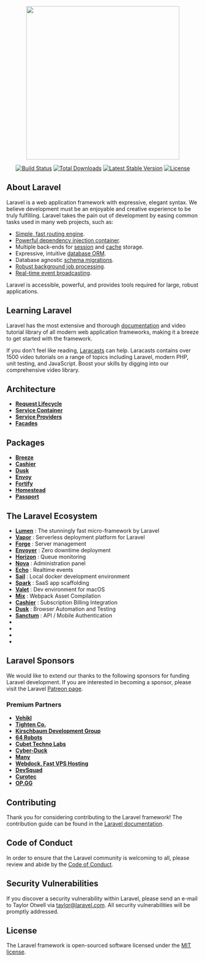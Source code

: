 <p align="center"><a href="https://laravel.com" target="_blank"><img src="https://raw.githubusercontent.com/laravel/art/master/logo-lockup/5%20SVG/2%20CMYK/1%20Full%20Color/laravel-logolockup-cmyk-red.svg" width="400"></a></p>

<p align="center">
<a href="https://travis-ci.org/laravel/framework"><img src="https://travis-ci.org/laravel/framework.svg" alt="Build Status"></a>
<a href="https://packagist.org/packages/laravel/framework"><img src="https://img.shields.io/packagist/dt/laravel/framework" alt="Total Downloads"></a>
<a href="https://packagist.org/packages/laravel/framework"><img src="https://img.shields.io/packagist/v/laravel/framework" alt="Latest Stable Version"></a>
<a href="https://packagist.org/packages/laravel/framework"><img src="https://img.shields.io/packagist/l/laravel/framework" alt="License"></a>
</p>

## About Laravel

Laravel is a web application framework with expressive, elegant syntax. We believe development must be an enjoyable and creative experience to be truly fulfilling. Laravel takes the pain out of development by easing common tasks used in many web projects, such as:

- [Simple, fast routing engine](https://laravel.com/docs/routing).
- [Powerful dependency injection container](https://laravel.com/docs/container).
- Multiple back-ends for [session](https://laravel.com/docs/session) and [cache](https://laravel.com/docs/cache) storage.
- Expressive, intuitive [database ORM](https://laravel.com/docs/eloquent).
- Database agnostic [schema migrations](https://laravel.com/docs/migrations).
- [Robust background job processing](https://laravel.com/docs/queues).
- [Real-time event broadcasting](https://laravel.com/docs/broadcasting).

Laravel is accessible, powerful, and provides tools required for large, robust applications.

## Learning Laravel

Laravel has the most extensive and thorough [documentation](https://laravel.com/docs) and video tutorial library of all modern web application frameworks, making it a breeze to get started with the framework.

If you don't feel like reading, [Laracasts](https://laracasts.com) can help. Laracasts contains over 1500 video tutorials on a range of topics including Laravel, modern PHP, unit testing, and JavaScript. Boost your skills by digging into our comprehensive video library.


## Architecture

- **[Request Lifecycle](https://laravel.com/docs/8.x/lifecycle)**
- **[Service Container](https://laravel.com/docs/8.x/container)**
- **[Service Providers](https://laravel.com/docs/8.x/providers)**
- **[Facades](https://laravel.com/docs/8.x/facades)**

## Packages
- **[Breeze](https://laravel.com/docs/8.x/starter-kits#laravel-breeze)**
- **[Cashier](https://laravel.com/docs/8.x/billing)**
- **[Dusk](https://laravel.com/docs/8.x/dusk)**
- **[Envoy](https://laravel.com/docs/8.x/envoy)**
- **[Fortify](https://laravel.com/docs/8.x/fortify)**
- **[Homestead](https://laravel.com/docs/8.x/homestead)**
- **[Passport](https://laravel.com/docs/8.x/passport)**

## The Laravel Ecosystem
- **[Lumen](https://lumen.laravel.com/)** : The stunningly fast micro-framework by Laravel
- **[Vapor](https://vapor.laravel.com/)** : Serverless deployment platform for Laravel
- **[Forge](https://forge.laravel.com/)** : Server management
- **[Envoyer](https://envoyer.io/)** : Zero downtime deployment
- **[Horizon](https://laravel.com/docs/8.x/horizon)** : Queue monitoring 
- **[Nova](nova.laravel.com)** : Administration panel 
- **[Echo](https://laravel.com/docs/8.x/broadcasting)** : Realtime events
- **[Sail](https://laravel.com/docs/8.x/sail)** : Local docker development environment
- **[Spark](https://spark.laravel.com/)** : SaaS app scaffolding
- **[Valet](https://laravel.com/docs/8.x/valet)** : Dev environment for macOS
- **[Mix](https://laravel.com/docs/8.x/mix)** : Webpack Asset Compilation
- **[Cashier](https://laravel.com/docs/8.x/billing)** : Subscription Billing Integration
- **[Dusk](https://laravel.com/docs/8.x/dusk)** :  Browser Automation and Testing
- **[Sanctum](https://laravel.com/docs/8.x/sanctum)** : API / Mobile Authentication 
- **[]()**
- **[]()**
- **[]()**
- **[]()**


## Laravel Sponsors

We would like to extend our thanks to the following sponsors for funding Laravel development. If you are interested in becoming a sponsor, please visit the Laravel [Patreon page](https://patreon.com/taylorotwell).

### Premium Partners

- **[Vehikl](https://vehikl.com/)**
- **[Tighten Co.](https://tighten.co)**
- **[Kirschbaum Development Group](https://kirschbaumdevelopment.com)**
- **[64 Robots](https://64robots.com)**
- **[Cubet Techno Labs](https://cubettech.com)**
- **[Cyber-Duck](https://cyber-duck.co.uk)**
- **[Many](https://www.many.co.uk)**
- **[Webdock, Fast VPS Hosting](https://www.webdock.io/en)**
- **[DevSquad](https://devsquad.com)**
- **[Curotec](https://www.curotec.com/services/technologies/laravel/)**
- **[OP.GG](https://op.gg)**

## Contributing

Thank you for considering contributing to the Laravel framework! The contribution guide can be found in the [Laravel documentation](https://laravel.com/docs/contributions).

## Code of Conduct

In order to ensure that the Laravel community is welcoming to all, please review and abide by the [Code of Conduct](https://laravel.com/docs/contributions#code-of-conduct).

## Security Vulnerabilities

If you discover a security vulnerability within Laravel, please send an e-mail to Taylor Otwell via [taylor@laravel.com](mailto:taylor@laravel.com). All security vulnerabilities will be promptly addressed.



## License

The Laravel framework is open-sourced software licensed under the [MIT license](https://opensource.org/licenses/MIT).



